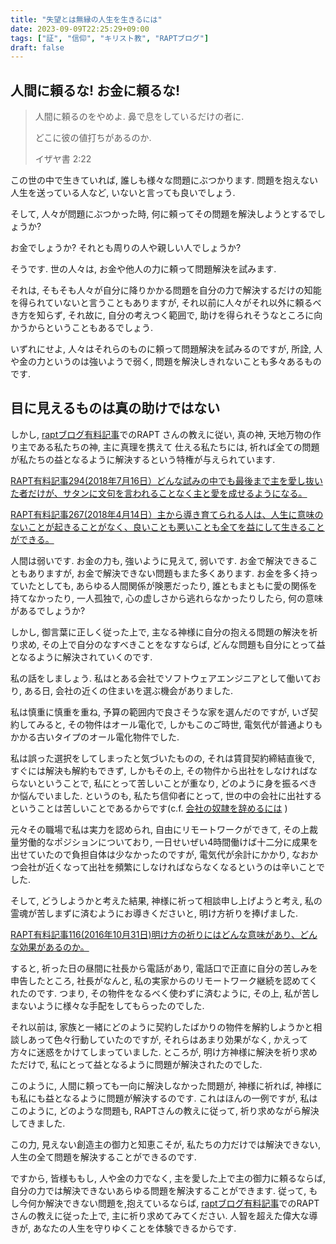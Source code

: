 ```yaml
---
title: "失望とは無縁の人生を生きるには"
date: 2023-09-09T22:25:29+09:00
tags: ["証", "信仰", "キリスト教", "RAPTブログ"]
draft: false
---
```


## 人間に頼るな! お金に頼るな!

> 人間に頼るのをやめよ. 鼻で息をしているだけの者に.
>
> どこに彼の値打ちがあるのか.
>
> イザヤ書 2:22

この世の中で生きていれば, 誰しも様々な問題にぶつかります.
問題を抱えない人生を送っている人など, いないと言っても良いでしょう.

そして, 人々が問題にぶつかった時,
何に頼ってその問題を解決しようとするでしょうか?

お金でしょうか? それとも周りの人や親しい人でしょうか?

そうです. 世の人々は, お金や他人の力に頼って問題解決を試みます.

それは,
そもそも人々が自分に降りかかる問題を自分の力で解決するだけの知能を得られていないと言うこともありますが,
それ以前に人々がそれ以外に頼るべき方を知らず, それ故に, 自分の考えつく範囲で,
助けを得られそうなところに向かうからということもあるでしょう.

いずれにせよ, 人々はそれらのものに頼って問題解決を試みるのですが, 所詮,
人や金の力というのは強いようで弱く, 問題を解決しきれないことも多々あるものです.

## 目に見えるものは真の助けではない

しかし, [raptブログ有料記事](https://rapt-neo.com/?page_id=30947)でのRAPT
さんの教えに従い, 真の神, 天地万物の作り主である私たちの神, 主に真理を携えて
仕える私たちには,
祈れば全ての問題が私たちの益となるように解決するという特権が与えられています.

[RAPT有料記事294(2018年7月16日）どんな試みの中でも最後まで主を愛し抜いた者だけが、サタンに文句を言われることなく主と愛を成せるようになる。](https://rapt-neo.com/?p=48223)

[RAPT有料記事267(2018年4月14日）主から導き育てられる人は、人生に意味のないことが起きることがなく、良いことも悪いことも全てを益にして生きることができる。](https://rapt-neo.com/?p=47089)

 人間は弱いです. お金の力も, 強いように見えて, 弱いです. お金で解決できることもありますが,
 お金で解決できない問題もまた多くあります. お金を多く持っていたとしても, 
 あらゆる人間関係が険悪だったり, 誰ともまともに愛の関係を持てなかったり, 
 一人孤独で, 心の虚しさから逃れらなかったりしたら, 何の意味があるでしょうか?
 
しかし, 御言葉に正しく従った上で, 主なる神様に自分の抱える問題の解決を祈り求め, 
その上で自分のなすべきことをなすならば, どんな問題も自分にとって益となるように解決されていくのです. 

私の話をしましょう. 私はとある会社でソフトウェアエンジニアとして働いており, 
ある日, 会社の近くの住まいを選ぶ機会がありました. 

私は慎重に慎重を重ね, 予算の範囲内で良さそうな家を選んだのですが, いざ契約してみると,
その物件はオール電化で, しかもこのご時世, 電気代が普通よりもかかる古いタイプのオール電化物件でした.

私は誤った選択をしてしまったと気づいたものの, それは賃貸契約締結直後で, すぐには解決も解約もできず,
しかもその上, その物件から出社をしなければならないということで, 私にとって苦しいことが重なり,
どのように身を振るべきか悩んでいました. というのも, 私たち信仰者にとって, 
  世の中の会社に出社するということは苦しいことであるからです(c.f. [会社の奴隷を辞めるには](https://mapf0ld.github.io/posts/testimony_2023-05-27/) )

元々その職場で私は実力を認められ, 自由にリモートワークができて, 
その上裁量労働的なポジションについており, 一日せいぜい4時間働けば十二分に成果を出せていたので負担自体は少なかったのですが, 
電気代が余計にかかり, なおかつ会社が近くなって出社を頻繁にしなければならなくなるというのは辛いことでした. 

そして, どうしようかと考えた結果, 神様に祈って相談申し上げようと考え, 私の霊魂が苦しまずに済むようにお導きくださいと,
明け方祈りを捧げました. 

[RAPT有料記事116(2016年10月31日)明け方の祈りにはどんな意味があり、どんな効果があるのか。](https://rapt-neo.com/?p=40667)

すると, 祈った日の昼間に社長から電話があり, 電話口で正直に自分の苦しみを申告したところ, 
社長がなんと, 私の実家からのリモートワーク継続を認めてくれたのです.
つまり, その物件をなるべく使わずに済むように, その上, 私が苦しまないように様々な手配をしてもらったのでした. 

それ以前は, 家族と一緒にどのように契約したばかりの物件を解約しようかと相談しあって色々行動していたのですが, 
それらはあまり効果がなく, かえって方々に迷惑をかけてしまっていました. ところが, 明け方神様に解決を祈り求めただけで,
私にとって益となるように問題が解決されたのでした. 

このように, 人間に頼っても一向に解決しなかった問題が, 神様に祈れば, 神様にも私にも益となるように問題が解決するのです.
これはほんの一例ですが, 私はこのように, どのような問題も, RAPTさんの教えに従って, 祈り求めながら解決してきました.

この力, 見えない創造主の御力と知恵こそが, 私たちの力だけでは解決できない, 人生の全て問題を解決することができるのです.

ですから, 皆様ももし, 人や金の力でなく, 主を愛した上で主の御力に頼るならば, 自分の力では解決できないあらゆる問題を解決することができます.
従って, もし今何か解決できない問題を,抱えているならば,  [raptブログ有料記事](https://rapt-neo.com/?page_id=30947)でのRAPT
さんの教えに従った上で, 主に祈り求めてみてください. 人智を超えた偉大な導きが, 
あなたの人生を守りゆくことを体験できるからです.
